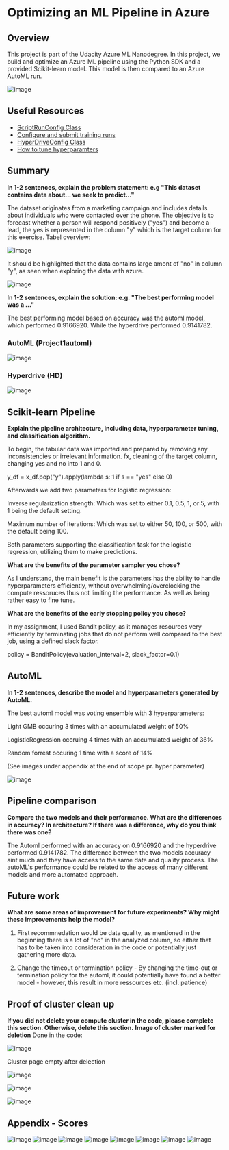 # Optimizing an ML Pipeline in Azure

## Overview
This project is part of the Udacity Azure ML Nanodegree.
In this project, we build and optimize an Azure ML pipeline using the Python SDK and a provided Scikit-learn model.
This model is then compared to an Azure AutoML run.

![image](https://github.com/user-attachments/assets/cd05b91f-e40c-490a-bd1a-6264dbf6c2e7)


## Useful Resources
- [ScriptRunConfig Class](https://docs.microsoft.com/en-us/python/api/azureml-core/azureml.core.scriptrunconfig?view=azure-ml-py)
- [Configure and submit training runs](https://docs.microsoft.com/en-us/azure/machine-learning/how-to-set-up-training-targets)
- [HyperDriveConfig Class](https://docs.microsoft.com/en-us/python/api/azureml-train-core/azureml.train.hyperdrive.hyperdriveconfig?view=azure-ml-py)
- [How to tune hyperparamters](https://docs.microsoft.com/en-us/azure/machine-learning/how-to-tune-hyperparameters)


## Summary
**In 1-2 sentences, explain the problem statement: e.g "This dataset contains data about... we seek to predict..."**

The dataset originates from a marketing campaign and includes details about individuals who were contacted over the phone. The objective is to forecast whether a person will respond positively ("yes") and become a lead, the yes is represented in the column "y" which is the target column for this exercise.
Tabel overview:

![image](https://github.com/user-attachments/assets/d63990bc-0675-47db-99d5-04111828bc43)



It should be highlighted that the data contains large amont of "no" in column "y", as seen when exploring the data with azure.

![image](https://github.com/user-attachments/assets/05a10897-bd3b-45df-8318-f12dd6ed76c5)


**In 1-2 sentences, explain the solution: e.g. "The best performing model was a ..."**

The best performing model based on accuracy was the automl model, which performed 0.9166920.
While the hyperdrive performed 0.9141782.

### AutoML (Project1automl)
![image](https://github.com/user-attachments/assets/a2405b2a-4503-4642-b756-5a6c135ac141)


### Hyperdrive (HD)
![image](https://github.com/user-attachments/assets/82952ad7-65db-4ad0-a190-bd2111e94798)



## Scikit-learn Pipeline
**Explain the pipeline architecture, including data, hyperparameter tuning, and classification algorithm.**

To begin, the tabular data was imported and prepared by removing any inconsistencies or irrelevant information. fx, cleaning of the target column, changing yes and no into 1 and 0.

y_df = x_df.pop("y").apply(lambda s: 1 if s == "yes" else 0)

Afterwards we add two parameters for logistic regression: 

Inverse regularization strength:
Which was set to either 0.1, 0.5, 1, or 5, with 1 being the default setting. 

Maximum number of iterations:
Which was set to either 50, 100, or 500, with the default being 100. 

Both parameters supporting the classification task for the  logistic regression, utilizing them to make predictions.

**What are the benefits of the parameter sampler you chose?**

As I understand, the main benefit is the parameters has the ability to handle hyperparameters efficiently, without overwhelming/overclocking the compute ressoruces thus not limiting the performance.
As well as being rather easy to fine tune.

**What are the benefits of the early stopping policy you chose?**

In my assignment, I used Bandit policy, as it manages resources very efficiently by terminating jobs that do not perform well compared to the best job, using a defined slack factor.

policy = BanditPolicy(evaluation_interval=2, slack_factor=0.1)

## AutoML
**In 1-2 sentences, describe the model and hyperparameters generated by AutoML.**

The best automl model was voting ensemble with 3 hyperparameters:

Light GMB occuring 3 times with an accumulated weight of 50%

LogisticRegression occruing 4 times with an accumulated weight of 36%

Random forrest occuring 1 time with a score of 14%

(See images under appendix at the end of scope pr. hyper parameter)

![image](https://github.com/user-attachments/assets/178645c7-e64d-435d-ba93-a3d23c1e45aa)


## Pipeline comparison
**Compare the two models and their performance. What are the differences in accuracy? In architecture? If there was a difference, why do you think there was one?**

The Automl performed with an accuracy on 0.9166920 and the hyperdrive performed 0.9141782.
The difference between the two models accuracy aint much and they have access to the same date and quality process.
The autoML's performance could be related to the access of many different models and more automated approach.

## Future work
**What are some areas of improvement for future experiments? Why might these improvements help the model?**

1. First recommnedation would be data quality, as mentioned in the beginning there is a lot of "no" in the analyzed column, so either that has to be taken into consideration in the code or potentially just gathering more data.

2. Change the timeout or termination policy - By changing the time-out or termination policy for the automl, it could potentially have found a better model - however, this result in more ressources etc. (incl. patience)

## Proof of cluster clean up
**If you did not delete your compute cluster in the code, please complete this section. Otherwise, delete this section.**
**Image of cluster marked for deletion**
Done in the code:

![image](https://github.com/user-attachments/assets/ed7e4b74-8776-4acd-8962-a0d41211013c)

Cluster page empty after delection

![image](https://github.com/user-attachments/assets/c8815168-ca14-4faf-9afe-8ff8148477ee)

![image](https://github.com/user-attachments/assets/6caa3e6d-b52b-4b7c-ac37-4432bbb6b6e1)

![image](https://github.com/user-attachments/assets/51701757-8177-42f0-8ff5-3277af5b57c2)

## Appendix - Scores
![image](https://github.com/user-attachments/assets/1b1af3cf-44a0-4fae-8b0f-878d15124c5e)
![image](https://github.com/user-attachments/assets/4dca526a-ecd7-430f-b024-499acdaf7664)
![image](https://github.com/user-attachments/assets/e9cd4389-42a8-4758-afe4-3db75e17838c)
![image](https://github.com/user-attachments/assets/f6aa901d-c0f8-4697-bc5d-3e548890cf0f)
![image](https://github.com/user-attachments/assets/887d099f-26a9-4b83-aaf6-02c3c016ca0c)
![image](https://github.com/user-attachments/assets/70e7516c-20ac-4246-ab2b-fbb8a720f74b)
![image](https://github.com/user-attachments/assets/731f767e-ac49-4b9b-be82-27c2d88ece61)
![image](https://github.com/user-attachments/assets/d7aa2201-4445-44fd-b468-d2ebaa7fbb9d)








